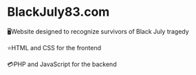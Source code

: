 # BlackJuly83.com
🖥️Website designed to recognize survivors of Black July tragedy

⭐HTML and CSS for the frontend

💳PHP and JavaScript for the backend
